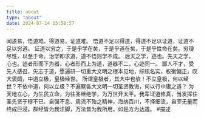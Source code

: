 ```yaml
---
title: about
type: "about"
date: 2024-07-14 15:58:57
---
```

闻道易，悟道难。得道易，证道难。
悟道不足以得道，得道不足以证道，证道不足以穷道。
证道以穷之，于是乎学在矣，于是乎道在矣，于是乎性命在矣。穷理尽性，以至于命。治学即求道，道不悟则学不成。
后天之学，迹也。先天之学，心也。迹者形而下为器，心者形而上为道，道器不二，心迹同一。
鄙人不才，受先人感召，矢志于道，愿遍研一切重大文明之根本见地，综核名实，权衡偏正，叹大褒圆，中道立极，皇极经世。
所谓皇极者，其大中也欤！不立皇极，何以经世？不依中道，何以立极？不遍察各大文明一切圣贤教诲，何以行中庸之道？
为天地立心，为生民立命，为往圣继绝学，为万世开太平。我辈证道修真，当发挥往圣先贤于穆不巳、自强不息、周流不殆之精神，海纳百川，不择细流，自宰无量而终成巨浸。群经皆为我注脚，万法皆为我所用，如是方为达道。 #描述
